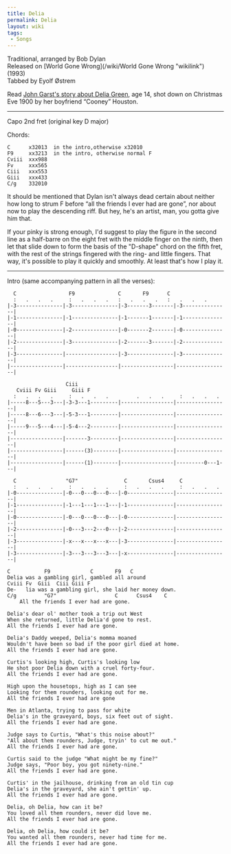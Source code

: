 ```yaml
---
title: Delia
permalink: Delia
layout: wiki
tags:
 - Songs
---
```


Traditional, arranged by Bob Dylan  
Released on [World Gone Wrong](/wiki/World Gone Wrong "wikilink") (1993)  
Tabbed by Eyolf Østrem

Read [John Garst's story about Delia
Green](http://dylanchords.info/36_wgw/ballad_of_delia_green.htm), age
14, shot down on Christmas Eve 1900 by her boyfriend “Cooney” Houston.

* * * * *

Capo 2nd fret (original key D major)

Chords:

    C      x32013  in the intro,otherwise x32010
    F9     xx3213  in the intro, otherwise normal F
    Cviii  xxx988
    Fv     xxx565
    Ciii   xxx553
    Giii   xxx433
    C/g    332010

It should be mentioned that Dylan isn't always dead certain about
neither how long to strum F before “all the friends I ever had are
gone”, nor about now to play the descending riff. But hey, he's an
artist, man, you gotta give him that.

If your pinky is strong enough, I'd suggest to play the figure in the
second line as a half-barre on the eight fret with the middle finger on
the ninth, then let that slide down to form the basis of the "D-shape"
chord on the fifth fret, with the rest of the strings fingered with the
ring- and little fingers. That way, it's possible to play it quickly and
smoothly. At least that's how I play it.

* * * * *

Intro (same accompanying pattern in all the verses):

      C                 F9              C       F9      C
      :   .   .   .     :   .   .   .   :   .   .   .   :   .   .   .
    |-3---------------|-3---------------|-3-------3-------|-3---------------|
    |-1---------------|-1---------------|-1-------1-------|-1---------------|
    |-0---------------|-2---------------|-0-------2-------|-0---------------|
    |-2---------------|-3---------------|-2-------3-------|-2---------------|
    |-3---------------|-----------------|-3---------------|-3---------------|
    |-----------------|-----------------|-----------------|-----------------|

                       Ciii
       Cviii Fv Giii     Giii F
      :   .   .   .     :   .   .   .         .   .   .     :   .   .   .
    |-----8---5---3---|-3-3---1---------|-----------------|-----------------|
    |-----8---6---3---|-5-3---1---------|-----------------|-----------------|
    |-----9---5---4---|-5-4---2---------|-----------------|-----------------|
    |-----------------|-------3---------|-----------------|-----------------|
    |-----------------|------(3)--------|-----------------|-----------------|
    |-----------------|------(1)--------|-----------------|---------0---1---|

      C                "G7"               C       Csus4     C
      :   .   .   .     :   .   .   .     :   .   .   .     :   .   .   .
    |-0---------------|-0---0---0---0---|-0---------------|-----------------|
    |-1---------------|-1---1---1---1---|-1---------------|-----------------|
    |-0---------------|-0---0---0---0---|-0---------------|-----------------|
    |-2---------------|-0---3---2---0---|-2---------------|-----------------|
    |-3---------------|-x---x---x---x---|-3---------------|-----------------|
    |-3---------------|-3---3---3---3---|-x---------------|-----------------|

    C           F9             C       F9   C
    Delia was a gambling girl, gambled all around
    Cviii Fv  Giii  Ciii Giii F
    De-   lia was a gambling girl, she laid her money down.
    C/g         "G7"                   C      Csus4    C
        All the friends I ever had are gone.

    Delia's dear ol' mother took a trip out West
    When she returned, little Delia'd gone to rest.
    All the friends I ever had are gone.

    Delia's Daddy weeped, Delia's momma moaned
    Wouldn't have been so bad if the poor girl died at home.
    All the friends I ever had are gone.

    Curtis's looking high, Curtis's looking low
    He shot poor Delia down with a cruel forty-four.
    All the friends I ever had are gone.

    High upon the housetops, high as I can see
    Looking for them rounders, looking out for me.
    All the friends I ever had are gone

    Men in Atlanta, trying to pass for white
    Delia's in the graveyard, boys, six feet out of sight.
    All the friends I ever had are gone.

    Judge says to Curtis, "What's this noise about?"
    "All about them rounders, Judge, tryin' to cut me out."
    All the friends I ever had are gone.

    Curtis said to the judge "What might be my fine?"
    Judge says, "Poor boy, you got ninety-nine."
    All the friends I ever had are gone.

    Curtis' in the jailhouse, drinking from an old tin cup
    Delia's in the graveyard, she ain't gettin' up.
    All the friends I ever had are gone.

    Delia, oh Delia, how can it be?
    You loved all them rounders, never did love me.
    All the friends I ever had are gone.

    Delia, oh Delia, how could it be?
    You wanted all them rounders, never had time for me.
    All the friends I ever had are gone.
